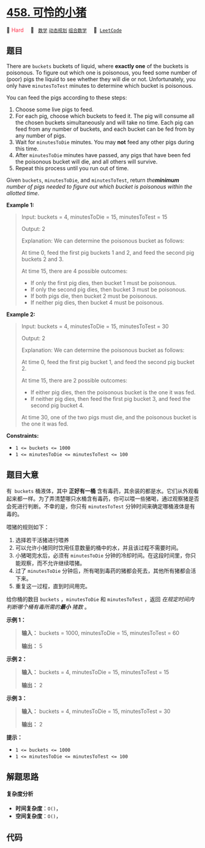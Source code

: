 # [458. 可怜的小猪](https://leetcode.com/problems/poor-pigs)

🔴 <font color=#ff334b>Hard</font>&emsp; 🔖&ensp; [`数学`](/outline/tag/math.md) [`动态规划`](/outline/tag/dynamic-programming.md) [`组合数学`](/outline/tag/combinatorics.md)&emsp; 🔗&ensp;[`LeetCode`](https://leetcode.com/problems/poor-pigs)

## 题目

There are `buckets` buckets of liquid, where **exactly one** of the buckets is
poisonous. To figure out which one is poisonous, you feed some number of
(poor) pigs the liquid to see whether they will die or not. Unfortunately, you
only have `minutesToTest` minutes to determine which bucket is poisonous.

You can feed the pigs according to these steps:

  1. Choose some live pigs to feed.
  2. For each pig, choose which buckets to feed it. The pig will consume all the chosen buckets simultaneously and will take no time. Each pig can feed from any number of buckets, and each bucket can be fed from by any number of pigs.
  3. Wait for `minutesToDie` minutes. You may **not** feed any other pigs during this time.
  4. After `minutesToDie` minutes have passed, any pigs that have been fed the poisonous bucket will die, and all others will survive.
  5. Repeat this process until you run out of time.

Given `buckets`, `minutesToDie`, and `minutesToTest`, return _the**minimum**
number of pigs needed to figure out which bucket is poisonous within the
allotted time_.



**Example 1:**

> Input: buckets = 4, minutesToDie = 15, minutesToTest = 15
> 
> Output: 2
> 
> Explanation: We can determine the poisonous bucket as follows:
> 
> At time 0, feed the first pig buckets 1 and 2, and feed the second pig buckets 2 and 3.
> 
> At time 15, there are 4 possible outcomes:
> - If only the first pig dies, then bucket 1 must be poisonous.
> - If only the second pig dies, then bucket 3 must be poisonous.
> - If both pigs die, then bucket 2 must be poisonous.
> - If neither pig dies, then bucket 4 must be poisonous.

**Example 2:**

> Input: buckets = 4, minutesToDie = 15, minutesToTest = 30
> 
> Output: 2
> 
> Explanation: We can determine the poisonous bucket as follows:
> 
> At time 0, feed the first pig bucket 1, and feed the second pig bucket 2.
> 
> At time 15, there are 2 possible outcomes:
> - If either pig dies, then the poisonous bucket is the one it was fed.
> - If neither pig dies, then feed the first pig bucket 3, and feed the second pig bucket 4.
> 
> At time 30, one of the two pigs must die, and the poisonous bucket is the one it was fed.

**Constraints:**

  * `1 <= buckets <= 1000`
  * `1 <= minutesToDie <= minutesToTest <= 100`


## 题目大意

有` buckets` 桶液体，其中 **正好有一桶**
含有毒药，其余装的都是水。它们从外观看起来都一样。为了弄清楚哪只水桶含有毒药，你可以喂一些猪喝，通过观察猪是否会死进行判断。不幸的是，你只有
`minutesToTest` 分钟时间来确定哪桶液体是有毒的。

喂猪的规则如下：

  1. 选择若干活猪进行喂养
  2. 可以允许小猪同时饮用任意数量的桶中的水，并且该过程不需要时间。
  3. 小猪喝完水后，必须有 `minutesToDie` 分钟的冷却时间。在这段时间里，你只能观察，而不允许继续喂猪。
  4. 过了 `minutesToDie` 分钟后，所有喝到毒药的猪都会死去，其他所有猪都会活下来。
  5. 重复这一过程，直到时间用完。

给你桶的数目 `buckets` ，`minutesToDie` 和 `minutesToTest` ，返回 _在规定时间内判断哪个桶有毒所需的**最小**
猪数_ 。



**示例 1：**

> 
> 
> 
> 
> 
> **输入：** buckets = 1000, minutesToDie = 15, minutesToTest = 60
> 
> **输出：** 5
> 
> 

**示例 2：**

> 
> 
> 
> 
> 
> **输入：** buckets = 4, minutesToDie = 15, minutesToTest = 15
> 
> **输出：** 2
> 
> 

**示例 3：**

> 
> 
> 
> 
> 
> **输入：** buckets = 4, minutesToDie = 15, minutesToTest = 30
> 
> **输出：** 2
> 
> 



**提示：**

  * `1 <= buckets <= 1000`
  * `1 <= minutesToDie <= minutesToTest <= 100`


## 解题思路

#### 复杂度分析

- **时间复杂度**：`O()`，
- **空间复杂度**：`O()`，

## 代码

```javascript

```